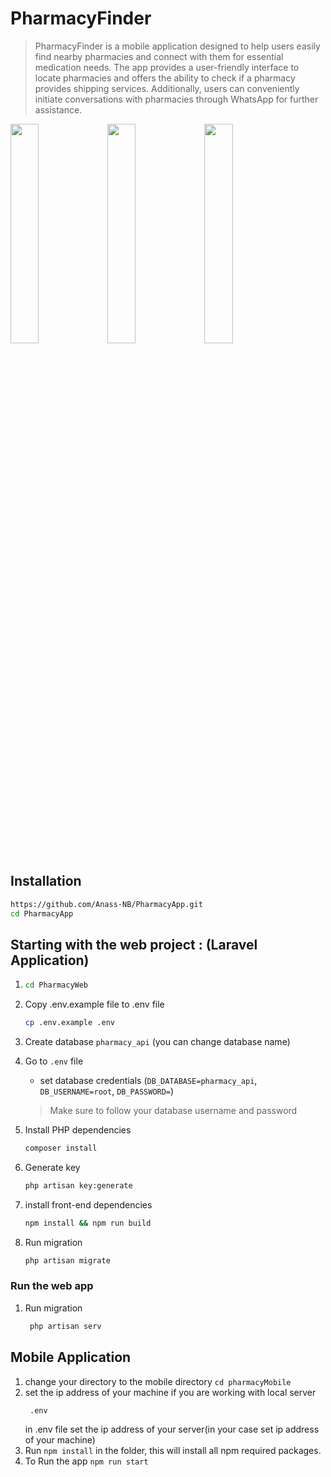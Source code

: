 # PharmacyFinder
>PharmacyFinder is a mobile application designed to help users easily find nearby pharmacies and connect with them for essential medication needs. The app provides a user-friendly interface to locate pharmacies and offers the ability to check if a pharmacy provides shipping services. Additionally, users can conveniently initiate conversations with pharmacies through WhatsApp for further assistance.

<img src='https://github.com/Anass-NB/PharmacyFinder/assets/110456240/9c34624e-1661-45f4-879f-e8d35aafdaed' height="30%" width="30%" />


<img src='https://github.com/Anass-NB/PharmacyFinder/assets/110456240/a7621a37-4b63-4936-bbef-8aeac23150fd' height="30%" width="30%" />


<img src='https://github.com/Anass-NB/PharmacyFinder/assets/110456240/97a888f4-8a8b-4236-88ce-e001f918e080' height="30%" width="30%" />






## Installation

```sh
https://github.com/Anass-NB/PharmacyApp.git
cd PharmacyApp
```

## Starting with the web project : (Laravel Application)
1. 
    ```sh
    cd PharmacyWeb
    ```
1. Copy .env.example file to .env file
    ```sh
    cp .env.example .env
    ```
1. Create database `pharmacy_api` (you can change database name)


1. Go to `.env` file 
    - set database credentials (`DB_DATABASE=pharmacy_api`, `DB_USERNAME=root`, `DB_PASSWORD=`)
    > Make sure to follow your database username and password

1. Install PHP dependencies 
    ```sh
    composer install
    ```

1. Generate key 
    ```sh
    php artisan key:generate
    ```

1. install front-end dependencies
    ```sh
    npm install && npm run build
    ```

1. Run migration
    ```sh
    php artisan migrate
    ```

### Run the web app
1. Run migration
   ```sh
    php artisan serv
    ```

## Mobile Application

1. change your directory to the mobile directory `cd pharmacyMobile`
1. set the ip address of your machine if you are working with local server 
    ```sh
     .env
    ```
    in .env file set the ip address of your server(in your case set ip address of your machine)
2. Run `npm install` in the folder, this will install all npm required packages.
3. To Run the app `npm run start`




